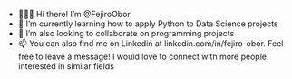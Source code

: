 - 🙋🏾‍♀️  Hi there! I’m @FejiroObor
- 🌱 I’m currently learning how to apply Python to Data Science projects
- 💞️ I’m also looking to collaborate on programming projects
- 📫 You can also find me on Linkedin at linkedin.com/in/fejiro-obor. Feel free to leave a message! I would love to connect with more people interested in similar fields


